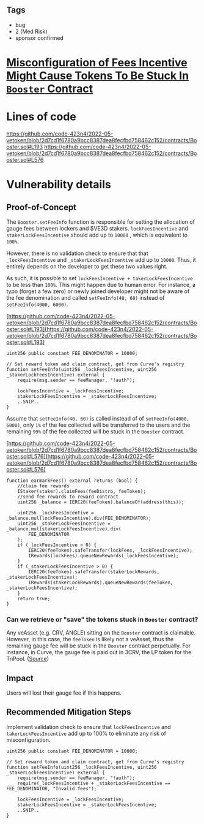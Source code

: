 ## Tags

- bug
- 2 (Med Risk)
- sponsor confirmed

# [Misconfiguration of Fees Incentive Might Cause Tokens To Be Stuck In `Booster` Contract](https://github.com/code-423n4/2022-05-vetoken-findings/issues/215) 

# Lines of code

https://github.com/code-423n4/2022-05-vetoken/blob/2d7cd1f6780a9bcc8387dea8fecfbd758462c152/contracts/Booster.sol#L193
https://github.com/code-423n4/2022-05-vetoken/blob/2d7cd1f6780a9bcc8387dea8fecfbd758462c152/contracts/Booster.sol#L576


# Vulnerability details

## Proof-of-Concept

The `Booster.setFeeInfo` function is responsible for setting the allocation of gauge fees between lockers and $VE3D stakers.  `lockFeesIncentive` and `stakerLockFeesIncentive` should add up to `10000` , which is equivalent to `100%`.

However, there is no validation check to ensure that that `_lockFeesIncentive` and `_stakerLockFeesIncentive` add up to `10000`. Thus, it entirely depends on the developer to get these two values right.

As such, it is possible to set `lockFeesIncentive + takerLockFeesIncentive` to be less than `100%`. This might happen due to human error. For instance, a typo (forget a few zero) or newly joined developer might not be aware of the fee denomination and called `setFeeInfo(40, 60)` instead of `setFeeInfo(4000, 6000)`.

[https://github.com/code-423n4/2022-05-vetoken/blob/2d7cd1f6780a9bcc8387dea8fecfbd758462c152/contracts/Booster.sol#L193](https://github.com/code-423n4/2022-05-vetoken/blob/2d7cd1f6780a9bcc8387dea8fecfbd758462c152/contracts/Booster.sol#L193)

```solidity
uint256 public constant FEE_DENOMINATOR = 10000;

// Set reward token and claim contract, get from Curve's registry
function setFeeInfo(uint256 _lockFeesIncentive, uint256 _stakerLockFeesIncentive) external {
    require(msg.sender == feeManager, "!auth");

    lockFeesIncentive = _lockFeesIncentive;
    stakerLockFeesIncentive = _stakerLockFeesIncentive;
    ..SNIP..
}
```

Assume that `setFeeInfo(40, 60)` is called instead of of `setFeeInfo(4000, 6000)`, only `1%` of the fee collected will be transferred to the users and the remaining `99%` of the fee collected will be stuck in the `Booster` contract.

[https://github.com/code-423n4/2022-05-vetoken/blob/2d7cd1f6780a9bcc8387dea8fecfbd758462c152/contracts/Booster.sol#L576](https://github.com/code-423n4/2022-05-vetoken/blob/2d7cd1f6780a9bcc8387dea8fecfbd758462c152/contracts/Booster.sol#L576)

```solidity
function earmarkFees() external returns (bool) {
    //claim fee rewards
    IStaker(staker).claimFees(feeDistro, feeToken);
    //send fee rewards to reward contract
    uint256 _balance = IERC20(feeToken).balanceOf(address(this));

    uint256 _lockFeesIncentive = _balance.mul(lockFeesIncentive).div(FEE_DENOMINATOR);
    uint256 _stakerLockFeesIncentive = _balance.mul(stakerLockFeesIncentive).div(
        FEE_DENOMINATOR
    );
    if (_lockFeesIncentive > 0) {
        IERC20(feeToken).safeTransfer(lockFees, _lockFeesIncentive);
        IRewards(lockFees).queueNewRewards(_lockFeesIncentive);
    }
    if (_stakerLockFeesIncentive > 0) {
        IERC20(feeToken).safeTransfer(stakerLockRewards, _stakerLockFeesIncentive);
        IRewards(stakerLockRewards).queueNewRewards(feeToken, _stakerLockFeesIncentive);
    }
    return true;
}
```

### Can we retrieve or "save" the tokens stuck in `Booster` contract?

Any veAsset (e.g. CRV, ANGLE) sitting on the `Booster` contract is claimable. However, in this case, the `feeToken` is likely not a veAsset, thus the remaining gauge fee will be stuck in the `Booster` contract perpetually. For instance, in Curve, the gauge fee is paid out in 3CRV, the LP token for the TriPool. ([Source](https://resources.curve.fi/crv-token/understanding-crv#staking-trading-fees))

## Impact

Users will lost their gauge fee if this happens.

## Recommended Mitigation Steps

Implement validation check to ensure that `lockFeesIncentive` and `takerLockFeesIncentive` add up to 100% to eliminate any risk of misconfiguration.

```solidity
uint256 public constant FEE_DENOMINATOR = 10000;

// Set reward token and claim contract, get from Curve's registry
function setFeeInfo(uint256 _lockFeesIncentive, uint256 _stakerLockFeesIncentive) external {
    require(msg.sender == feeManager, "!auth");
    require(_lockFeesIncentive + _stakerLockFeesIncentive == FEE_DENOMINATOR, "Invalid fees");

    lockFeesIncentive = _lockFeesIncentive;
    stakerLockFeesIncentive = _stakerLockFeesIncentive;
    ..SNIP..
}
```

